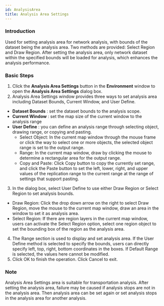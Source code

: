 ```yaml
---
id: AnalysisArea
title: Analysis Area Settings
---
```

### Introduction

Used for setting analysis area for network analysis, with bounds of the dataset being the analysis area. Two methods are provided: Select Region and Draw Region. After setting the analysis area, only network dataset within the specified bounds will be loaded for analysis, which enhances the analysis performance.

### Basic Steps

1. Click the **Analysis Area Settings** button in the **Environment** window to open the **Analysis Area Settings** dialog box.
2. Analysis Area Settings window provides three ways to set analysis area including Dataset Bounds, Current Window, and User Define. 
  * **Dataset Bounds** : set the dataset bounds to the analysis scope.
  * **Current Window** : set the map size of the current window to the analysis range
  * **User Define** : you can define an analysis range through selecting object, drawing range, or copying and pasting. 
    * Select Object: In the current map window through the mouse frame or click the way to select one or more objects, the selected object range is set to the output range.
    * Range: In the current map window, draw by clicking the mouse to determine a rectangular area for the output range.
    * Copy and Paste: Click Copy button to copy the currently set range, and click the Paste button to set the left, lower, right, and upper values of the replication range to the current range at the range of settings that support pasting.
3. In the dialog box, select User Define to use either Draw Region or Select Region to set analysis bounds. 
  * Draw Region: Click the drop down arrow on the right to select Draw Region, move the mouse to the current map window, draw an area in the window to set it as analysis area.
  * Select Region: If there are region layers in the current map window, users can activate the Select Region option, select one region object to set the bounding box of the region as the analysis area.
4. The Range section is used to display and set analysis area. If the User Define method is selected to specify the bounds, users can directly specify left, top, right, bottom coordinates in the boxes. If Default Range is selected, the values here cannot be modified.
5. Click OK to finish the operation. Click Cancel to exit.

###  Note

Analysis Area Settings area is suitable for transportation analysis. After setting the analysis area, failure may be caused if analysis stops are not in the analysis area. Then analysis area can be set again or set analysis stops in the analysis area for another analysis.
